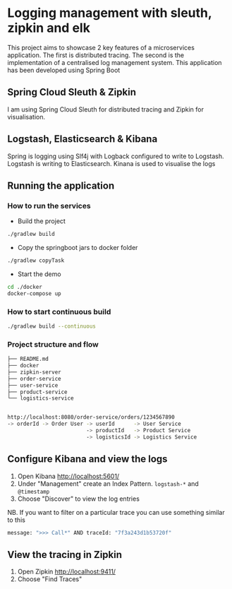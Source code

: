# Logging management with sleuth, zipkin and elk

This project aims to showcase 2 key features of a microservices application. The first is distributed tracing. The second is the implementation of a centralised log management system. This application has been developed using Spring Boot

## Spring Cloud Sleuth & Zipkin

I am using Spring Cloud Sleuth for distributed tracing and Zipkin for visualisation.

## Logstash, Elasticsearch & Kibana

Spring is logging using Slf4j with Logback configured to write to Logstash. Logstash is writing to Elasticsearch. Kinana is used to visualise the logs

## Running the application

### How to run the services

* Build the project

``` bash
./gradlew build
```

* Copy the springboot jars to docker folder

``` bash
./gradlew copyTask
```

* Start the demo

``` bash
cd ./docker
docker-compose up
```

### How to start continuous build

``` bash
./gradlew build --continuous
```

### Project structure and flow

``` bash
├── README.md
├── docker
├── zipkin-server
├── order-service
├── user-service
├── product-service
└── logistics-service


http://localhost:8080/order-service/orders/1234567890
-> orderId -> Order User -> userId      -> User Service
                         -> productId   -> Product Service
                         -> logisticsId -> Logistics Service

```

## Configure Kibana and view the logs

1. Open Kibana [http://localhost:5601/](http://localhost:5601/)
2. Under "Management" create an Index Pattern. `logstash-*` and `@timestamp`
3. Choose "Discover" to view the log entries

NB. If you want to filter on a particular trace you can use something similar to this

``` bash
message: ">>> Call*" AND traceId: "7f3a243d1b53720f"
```

## View the tracing in Zipkin

1. Open Zipkin [http://localhost:9411/](http://localhost:9411/)
2. Choose "Find Traces"



